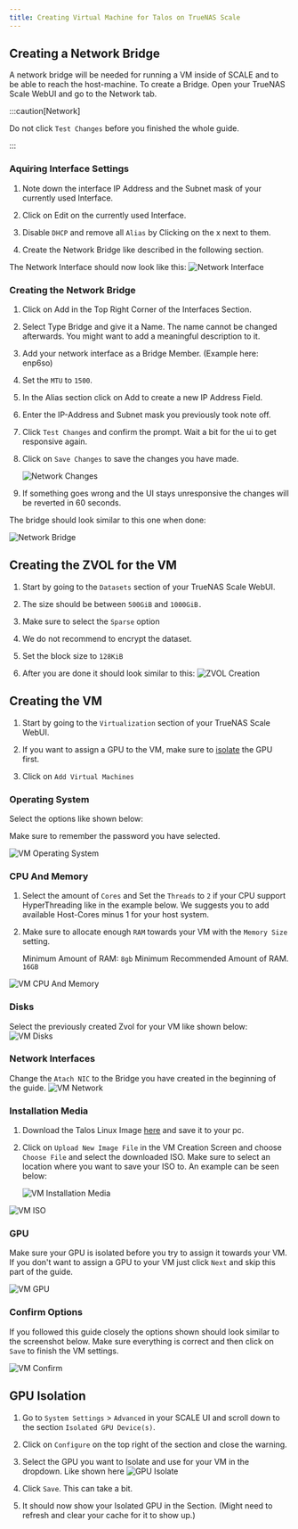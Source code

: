 ```yaml
---
title: Creating Virtual Machine for Talos on TrueNAS Scale
---
```


## Creating a Network Bridge

A network bridge will be needed for running a VM inside of SCALE and to be able to reach the host-machine.
To create a Bridge. Open your TrueNAS Scale WebUI and go to the Network tab.

:::caution[Network]

Do not click `Test Changes` before you finished the whole guide.

:::

### Aquiring Interface Settings

1. Note down the interface IP Address and the Subnet mask of your currently used Interface.

2. Click on Edit on the currently used Interface.

3. Disable `DHCP` and remove all `Alias` by Clicking on the x next to them.

4. Create the Network Bridge like described in the following section.

The Network Interface should now look like this:
![Network Interface ](./img/network_interface.png)

### Creating the Network Bridge

1. Click on Add in the Top Right Corner of the Interfaces Section.

2. Select Type Bridge and give it a Name. The name cannot be changed afterwards. You might want to add a meaningful description to it.

3. Add your network interface as a Bridge Member. (Example here: enp6so)

4. Set the `MTU` to `1500`.

5. In the Alias section click on Add to create a new IP Address Field.

6. Enter the IP-Address and Subnet mask you previously took note off.

7. Click `Test Changes` and confirm the prompt. Wait a bit for the ui to get responsive again.

8. Click on `Save Changes` to save the changes you have made.

    ![Network Changes ](./img/network_changes.png)

9. If something goes wrong and the UI stays unresponsive the changes will be reverted in 60 seconds.

The bridge should look similar to this one when done:

![Network Bridge ](./img/network_bridge.png)

## Creating the ZVOL for the VM

1. Start by going to the `Datasets` section of your TrueNAS Scale WebUI.

2. The size should be between `500GiB` and `1000GiB.`

3. Make sure to select the `Sparse` option

4. We do not recommend to encrypt the dataset.

5. Set the block size to `128KiB`

6. After you are done it should look similar to this:
    ![ZVOL Creation](./img/vm_zvol.png)

## Creating the VM

1. Start by going to the `Virtualization` section of your TrueNAS Scale WebUI.

2. If you want to assign a GPU to the VM, make sure to [isolate](#gpu-isolation) the GPU first.

3. Click on `Add Virtual Machines`

### Operating System

Select the options like shown below:

Make sure to remember the password you have selected.

![VM Operating System](./img/vm_operating_system.png)

### CPU And Memory

1. Select the amount of `Cores` and Set the `Threads` to `2` if your CPU support HyperThreading like in the example below.
    We suggests you to add available Host-Cores minus 1 for your host system.

2. Make sure to allocate enough `RAM` towards your VM with the `Memory Size` setting.

    Minimum Amount of RAM: `8gb`
    Minimum Recommended Amount of RAM. `16GB`

![VM CPU And Memory](./img/vm_cpu_memory.png)

### Disks

Select the previously created Zvol for your VM like shown below:
![VM Disks](./img/vm_disks.png)

### Network Interfaces

Change the `Atach NIC` to the Bridge you have created in the beginning of the guide.
![VM Network](./img/vm_network.png)

### Installation Media

1. Download the Talos Linux Image [here](https://github.com/siderolabs/talos/releases/download/v1.7.0/metal-amd64.iso) and save it to your pc.

2. Click on `Upload New Image File` in the VM Creation Screen and choose `Choose File` and select the downloaded ISO. Make sure to select an location where you want to save your ISO to. An example can be seen below:

    ![VM Installation Media](./img/vm_iso_2.png)

![VM ISO](./img/vm_iso.png)

### GPU

Make sure your GPU is isolated before you try to assign it towards your VM.
If you don't want to assign a GPU to your VM just click `Next` and skip this part of the guide.

![VM GPU](./img/vm_gpu.png)

### Confirm Options

If you followed this guide closely the options shown should look similar to the screenshot below.
Make sure everything is correct and then click on `Save` to finish the VM settings.

![VM Confirm](./img/vm_confirm.png)

## GPU Isolation

1. Go to `System Settings` > `Advanced` in your SCALE UI and scroll down to the section `Isolated GPU Device(s)`.

2. Click on `Configure` on the top right of the section and close the warning.

3. Select the GPU you want to Isolate and use for your VM in the dropdown. Like shown here
    ![GPU Isolate](./img/gpu_isolate.png)

4. Click `Save`. This can take a bit.

5. It should now show your Isolated GPU in the Section. (Might need to refresh and clear your cache for it to show up.)

